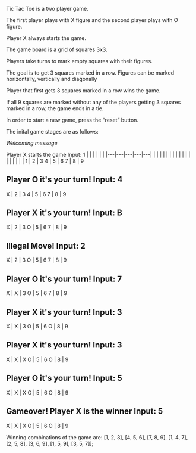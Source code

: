 Tic Tac Toe is a two player game. 

The first player plays with X figure and the second player plays with O figure. 

Player X always starts the game. 

The game board is a grid of squares 3x3. 

Players take turns to mark empty squares with their figures. 

The goal is to get 3 squares marked in a row. Figures can be marked horizontally, vertically and diagonally 

Player that first gets 3 squares marked in a row wins the game.

If all 9 squares are marked without any of the players getting 3 squares marked in a row, the game ends in a tie. 

In order to start a new game, press the “reset” button.


The inital game stages are as follows:



*Welcoming message*

Player X starts the game 
Input: 1 
|   |   |   |   |   |
|---|---|---|---|---|
|   |   |   |   |   |
|   |   |   |   |   |
|   |   |   |   |   |
1 | 2 | 3 
4 | 5 | 6
7 | 8 | 9

Player O it's your turn!
Input: 4
----------
X | 2 | 3 
4 | 5 | 6
7 | 8 | 9

Player X it's your turn!
Input: B
----------
X | 2 | 3 
O | 5 | 6
7 | 8 | 9

Illegal Move!
Input: 2
----------
X | 2 | 3 
O | 5 | 6
7 | 8 | 9

Player O it's your turn!
Input: 7
----------
X | X | 3 
O | 5 | 6
7 | 8 | 9


Player X it's your turn!
Input: 3
----------
X | X | 3 
O | 5 | 6
O | 8 | 9

Player X it's your turn!
Input: 3
----------
X | X | X 
O | 5 | 6
O | 8 | 9

Player O it's your turn!
Input: 5
----------
X | X | X 
O | 5 | 6
O | 8 | 9

Gameover! 
Player X is the winner 
Input: 5
----------
X | X | X 
O | 5 | 6
O | 8 | 9

Winning combinations of the game are: 
[1, 2, 3], [4, 5, 6], [7, 8, 9], [1, 4, 7],
[2, 5, 8], [3, 6, 9], [1, 5, 9], [3, 5, 7]];
